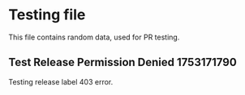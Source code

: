 # Testing file

This file contains random data, used for PR testing.


## Test Release Permission Denied 1753171790

Testing release label 403 error.
